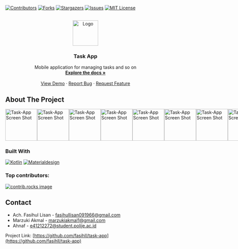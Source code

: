 <!-- Improved compatibility of back to top link: See: https://github.com/othneildrew/Best-README-Template/pull/73 -->
<a id="readme-top"></a>


[![Contributors][contributors-shield]][contributors-url]
[![Forks][forks-shield]][forks-url]
[![Stargazers][stars-shield]][stars-url]
[![Issues][issues-shield]][issues-url]
[![MIT License][license-shield]][license-url]


<!-- PROJECT LOGO -->
<br />
<div align="center">
  <a href="https://github.com/fasihll/task-app">
    <img src="https://i.imgur.com/cW1QgGG.png" alt="Logo" width="80" height="80">
  </a>

<h3 align="center">Task App</h3>

  <p align="center">
    Mobile application for managing tasks and so on
    <br />
    <a href="https://github.com/fasihll/task-app"><strong>Explore the docs »</strong></a>
    <br />
    <br />
    <a href="https://github.com/fasihll/task-app">View Demo</a>
    ·
    <a href="https://github.com/fasihll/task-app/issues/new?labels=bug&template=bug-report---.md">Report Bug</a>
    ·
    <a href="https://github.com/fasihll/task-app/issues/new?labels=enhancement&template=feature-request---.md">Request Feature</a>
  </p>
</div>


<!-- ABOUT THE PROJECT -->
## About The Project

<div style="display: flex">
  <img src="https://i.imgur.com/6GKVx5V.png" alt="Task-App Screen Shot" width="100"/>
  <img src="https://i.imgur.com/j7zdBNl.png" alt="Task-App Screen Shot" width="100"/>
  <img src="https://i.imgur.com/vVOz2bj.png" alt="Task-App Screen Shot" width="100"/>
  <img src="https://i.imgur.com/zbanpf5.png" alt="Task-App Screen Shot" width="100"/>
  <img src="https://i.imgur.com/RybzhQd.png" alt="Task-App Screen Shot" width="100"/>
  <img src="https://i.imgur.com/AsP7UKY.png" alt="Task-App Screen Shot" width="100"/>
  <img src="https://i.imgur.com/iqJDmL5.png" alt="Task-App Screen Shot" width="100"/>
  <img src="https://i.imgur.com/VHC1u2c.png" alt="Task-App Screen Shot" width="100"/>
  <img src="https://i.imgur.com/2J3gASu.png" alt="Task-App Screen Shot" width="100"/>
  <img src="https://i.imgur.com/VZ5umCl.png" alt="Task-App Screen Shot" width="100"/>
  <img src="https://i.imgur.com/Laszkro.png" alt="Task-App Screen Shot" width="100"/>
</div>




### Built With

[![Kotlin][Kotlin]][Kotlin-url]
[![Materialdesign][Materialdesign]][Materialdesign-url]


### Top contributors:

<a href="https://github.com/fasihll/task-app/graphs/contributors">
  <img src="https://contrib.rocks/image?repo=fasihll/task-app" alt="contrib.rocks image" />
</a>


<!-- CONTACT -->
## Contact

- Ach. Fasihul Lisan - fasihullisan091966@gmail.com
- Marzuki Akmal - marzukiakmal1@gmail.com
- Ahnaf - e41212272@student.polije.ac.id


Project Link: [https://github.com/fasihll/task-app](https://github.com/fasihll/task-app)




<!-- MARKDOWN LINKS & IMAGES -->
<!-- https://www.markdownguide.org/basic-syntax/#reference-style-links -->
[contributors-shield]: https://img.shields.io/github/contributors/fasihll/task-app.svg?style=for-the-badge
[contributors-url]: https://github.com/fasihll/task-app/graphs/contributors
[forks-shield]: https://img.shields.io/github/forks/fasihll/task-app.svg?style=for-the-badge
[forks-url]: https://github.com/fasihll/task-app/network/members
[stars-shield]: https://img.shields.io/github/stars/fasihll/task-app.svg?style=for-the-badge
[stars-url]: https://github.com/fasihll/task-app/stargazers
[issues-shield]: https://img.shields.io/github/issues/fasihll/task-app.svg?style=for-the-badge
[issues-url]: https://github.com/fasihll/task-app/issues
[license-shield]: https://img.shields.io/github/license/fasihll/task-app.svg?style=for-the-badge
[license-url]: https://github.com/fasihll/task-app/blob/master/LICENSE.txt
[linkedin-shield]: https://img.shields.io/badge/-LinkedIn-black.svg?style=for-the-badge&logo=linkedin&colorB=555
[linkedin-url]: https://linkedin.com/in/linkedin_username
[product-screenshot1]: https://i.imgur.com/6GKVx5V.png
[product-screenshot2]: https://i.imgur.com/j7zdBNl.png
[product-screenshot3]: https://i.imgur.com/vVOz2bj.png
[product-screenshot4]: https://i.imgur.com/zbanpf5.png
[product-screenshot5]: https://i.imgur.com/RybzhQd.png
[product-screenshot6]: https://i.imgur.com/AsP7UKY.png
[product-screenshot7]: https://i.imgur.com/iqJDmL5.png
[product-screenshot8]: https://i.imgur.com/VHC1u2c.png
[product-screenshot9]: https://i.imgur.com/2J3gASu.png
[product-screenshot10]: https://i.imgur.com/VZ5umCl.png
[product-screenshot11]: https://i.imgur.com/Laszkro.png
[Kotlin]: https://img.shields.io/badge/kotlin-20232A?style=for-the-badge&logo=kotlin&logoColor=61DAFB
[Kotlin-url]: https://kotlinlang.org/
[MaterialDesign]: https://img.shields.io/badge/material%20design-20232A?style=for-the-badge&logo=materialdesign&logoColor=61DAFB
[MaterialDesign-url]: https://m3.material.io/
[Laravel.com]: https://img.shields.io/badge/Laravel-FF2D20?style=for-the-badge&logo=laravel&logoColor=white
[Laravel-url]: https://laravel.com
[Bootstrap.com]: https://img.shields.io/badge/Bootstrap-563D7C?style=for-the-badge&logo=bootstrap&logoColor=white
[Bootstrap-url]: https://getbootstrap.com
[JQuery.com]: https://img.shields.io/badge/jQuery-0769AD?style=for-the-badge&logo=jquery&logoColor=white
[JQuery-url]: https://jquery.com 

